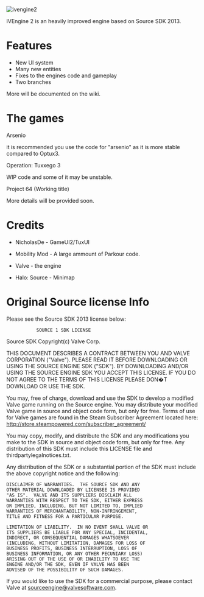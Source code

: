 
![ivengine2](https://user-images.githubusercontent.com/65312637/179425232-0be43355-625e-4d1a-907b-b5b245ca560a.png)



IVEngine 2 is an heavily improved engine based on Source SDK 2013.

# Features

- New UI system
- Many new entities
- Fixes to the engines code and gameplay
- Two branches

More will be documented on the wiki.


# The games

Arsenio

it is recommended you use the code for "arsenio" as it is more stable compared to Optux3.

Operation: Tuxxego 3

WIP code and some of it may be unstable.

Project 64 (Working title)

More details will be provided soon.

 
 # Credits
 
 - NicholasDe - GameUI2/TuxUI
 
 - Mobility Mod - A large ammount of Parkour code.
 
 - Valve - the engine
 
 - Halo: Source - Minimap


# Original Source license Info

Please see the Source SDK 2013 license below:



               SOURCE 1 SDK LICENSE

Source SDK Copyright(c) Valve Corp.  

THIS DOCUMENT DESCRIBES A CONTRACT BETWEEN YOU AND VALVE 
CORPORATION ("Valve").  PLEASE READ IT BEFORE DOWNLOADING OR USING 
THE SOURCE ENGINE SDK ("SDK"). BY DOWNLOADING AND/OR USING THE 
SOURCE ENGINE SDK YOU ACCEPT THIS LICENSE. IF YOU DO NOT AGREE TO 
THE TERMS OF THIS LICENSE PLEASE DON�T DOWNLOAD OR USE THE SDK.  

  You may, free of charge, download and use the SDK to develop a modified Valve game 
running on the Source engine.  You may distribute your modified Valve game in source and 
object code form, but only for free. Terms of use for Valve games are found in the Steam 
Subscriber Agreement located here: http://store.steampowered.com/subscriber_agreement/ 

  You may copy, modify, and distribute the SDK and any modifications you make to the 
SDK in source and object code form, but only for free.  Any distribution of this SDK must 
include this LICENSE file and thirdpartylegalnotices.txt.  
 
  Any distribution of the SDK or a substantial portion of the SDK must include the above 
copyright notice and the following: 

    DISCLAIMER OF WARRANTIES.  THE SOURCE SDK AND ANY 
    OTHER MATERIAL DOWNLOADED BY LICENSEE IS PROVIDED 
    "AS IS".  VALVE AND ITS SUPPLIERS DISCLAIM ALL 
    WARRANTIES WITH RESPECT TO THE SDK, EITHER EXPRESS 
    OR IMPLIED, INCLUDING, BUT NOT LIMITED TO, IMPLIED 
    WARRANTIES OF MERCHANTABILITY, NON-INFRINGEMENT, 
    TITLE AND FITNESS FOR A PARTICULAR PURPOSE.  

    LIMITATION OF LIABILITY.  IN NO EVENT SHALL VALVE OR 
    ITS SUPPLIERS BE LIABLE FOR ANY SPECIAL, INCIDENTAL, 
    INDIRECT, OR CONSEQUENTIAL DAMAGES WHATSOEVER 
    (INCLUDING, WITHOUT LIMITATION, DAMAGES FOR LOSS OF 
    BUSINESS PROFITS, BUSINESS INTERRUPTION, LOSS OF 
    BUSINESS INFORMATION, OR ANY OTHER PECUNIARY LOSS) 
    ARISING OUT OF THE USE OF OR INABILITY TO USE THE 
    ENGINE AND/OR THE SDK, EVEN IF VALVE HAS BEEN 
    ADVISED OF THE POSSIBILITY OF SUCH DAMAGES.  
 
       
If you would like to use the SDK for a commercial purpose, please contact Valve at 
sourceengine@valvesoftware.com.
